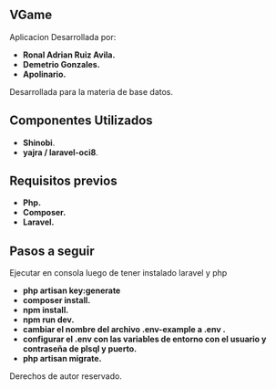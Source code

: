 
## VGame

Aplicacion Desarrollada por:

- **Ronal Adrian Ruiz Avila.**
- **Demetrio Gonzales.**
- **Apolinario.**

Desarrollada para la materia de base datos.

## Componentes Utilizados

- **Shinobi**.
- **yajra / laravel-oci8**.

## Requisitos previos

- **Php.**
- **Composer.**
- **Laravel.**

## Pasos a seguir
Ejecutar en consola luego de tener instalado laravel y php

- **php artisan key:generate**
- **composer install.**
- **npm install.**
- **npm run dev.**
- **cambiar el nombre del archivo .env-example a .env .**
- **configurar el .env con las variables de entorno con el usuario y contraseña de plsql y puerto.**
- **php artisan migrate.**

Derechos de autor reservado.

